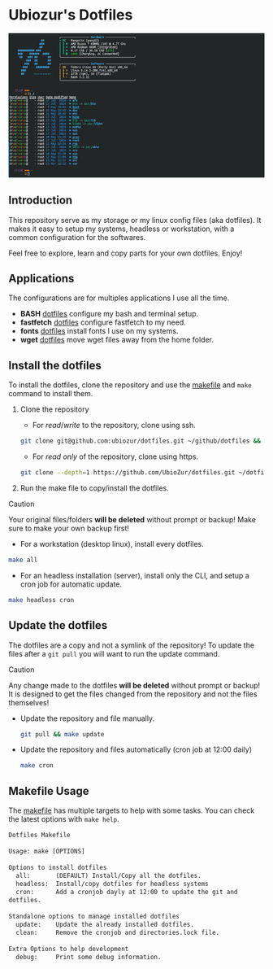 # Ubiozur's Dotfiles
<p align="center"><img src="img/terminal.jpg"></p>

## Introduction

This repository serve as my storage or my linux config files (aka dotfiles). It makes it easy to setup my systems, headless or workstation, with a common configuration for the softwares.

Feel free to explore, learn and copy parts for your own dotfiles. Enjoy!

## Applications

The configurations are for multiples applications I use all the time.

* **BASH** [dotfiles](./bash/readme.md) configure my bash and terminal setup.
* **fastfetch** [dotfiles](./fastfetch/readme.md) configure fastfetch to my need.
* **fonts** [dotfiles](./fonts/readme.md) install fonts I use on my systems.
* **wget** [dotfiles](./wget/readme.md) move wget files away from the home folder.

## Install the dotfiles

To install the dotfiles, clone the repository and use the [makefile](./makefile) and `make` command to install them.

1. Clone the repository

   * For *read*/*write* to the repository, clone using ssh.

   ```bash
   git clone git@github.com:ubiozur/dotfiles.git ~/github/dotfiles && cd ~/github/dotfiles
   ```

   * For *read only* of the repository, clone using https.

   ```bash
   git clone --depth=1 https://github.com/UbioZur/dotfiles.git ~/dotfiles && cd ~/dotfiles
   ```

2. Run the make file to copy/install the dotfiles.

> [!CAUTION]
> Your original files/folders **will be deleted** without prompt or backup! Make sure to make your own backup first!

   * For a workstation (desktop linux), install every dotfiles.

   ```bash
   make all
   ```

   * For an headless installation (server), install only the CLI, and setup a cron job for automatic update.

   ```bash
   make headless cron
   ```

## Update the dotfiles

The dotfiles are a copy and not a symlink of the repository! To update the files after a `git pull` you will want to run the update command.

> [!CAUTION]
> Any change made to the dotfiles **will be deleted** without prompt or backup! It is designed to get the files changed from the repository and not the files themselves!

* Update the repository and file manually.

   ```bash
   git pull && make update
   ```

* Update the repository and files automatically (cron job at 12:00 daily)

   ```bash
   make cron
   ```

## Makefile Usage

The [makefile](./makefile) has multiple targets to help with some tasks. You can check the latest options with `make help`.

```
Dotfiles Makefile

Usage: make [OPTIONS]

Options to install dotfiles
  all:       (DEFAULT) Install/Copy all the dotfiles.
  headless:  Install/copy dotfiles for headless systems
  cron:      Add a cronjob dayly at 12:00 to update the git and dotfiles.

Standalone options to manage installed dotfiles
  update:    Update the already installed dotfiles.
  clean:     Remove the cronjob and directories.lock file.

Extra Options to help development
  debug:     Print some debug information.
```
